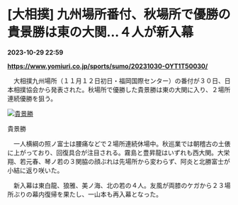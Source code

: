 # [大相撲] 九州場所番付、秋場所で優勝の貴景勝は東の大関…４人が新入幕

**2023-10-29 22:59**

**https://www.yomiuri.co.jp/sports/sumo/20231030-OYT1T50030/**

　大相撲九州場所（１１月１２日初日・福岡国際センター）の番付が３０日、日本相撲協会から発表された。秋場所で優勝した貴景勝は東の大関に入り、２場所連続優勝を狙う。

[![貴景勝](https://www.yomiuri.co.jp/media/2023/10/20231030-OYT1I50015-1.jpg)](https://www.yomiuri.co.jp/pluralphoto/20231030-OYT1I50015/)

貴景勝

　一人横綱の照ノ富士は腰痛などで２場所連続休場中。秋巡業では朝稽古の土俵に上がっており、回復具合が注目される。霧島と豊昇龍はいずれも西大関。大栄翔、若元春、琴ノ若の３関脇の顔ぶれは先場所から変わらず、阿炎と北勝富士が小結に返り咲いた。

　新入幕は東白龍、狼雅、美ノ海、北の若の４人。友風が両膝のケガから２３場所ぶりの幕内復帰を果たし、一山本も再入幕となった。